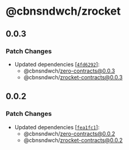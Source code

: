 # @cbnsndwch/zrocket

## 0.0.3

### Patch Changes

- Updated dependencies [[`4fd6292`](https://github.com/cbnsndwch/zero-sources/commit/4fd62923899cf3107266ce2228311e32ae029be7)]:
    - @cbnsndwch/zero-contracts@0.0.3
    - @cbnsndwch/zrocket-contracts@0.0.3

## 0.0.2

### Patch Changes

- Updated dependencies [[`fea1fc1`](https://github.com/cbnsndwch/zero-sources/commit/fea1fc1dedaeaf87f9e528a7b0aa41b7dd4e0a1b)]:
    - @cbnsndwch/zero-contracts@0.0.2
    - @cbnsndwch/zrocket-contracts@0.0.2
